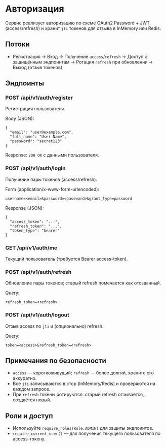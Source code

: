 # Авторизация

Сервис реализует авторизацию по схеме OAuth2 Password + JWT (access/refresh) и хранит `jti` токенов для отзыва в InMemory или Redis.

## Потоки
- Регистрация → Вход → Получение `access`/`refresh` → Доступ к защищённым эндпоинтам → Ротация `refresh` при обновлении → Выход (отзыв токенов)

## Эндпоинты

### POST /api/v1/auth/register
Регистрация пользователя.

Body (JSON):
```
{
  "email": "user@example.com",
  "full_name": "User Name",
  "password": "secret123"
}
```

Response: `200 OK` с данными пользователя.

### POST /api/v1/auth/login
Получение пары токенов (access/refresh).

Form (application/x-www-form-urlencoded):
```
username=<email>&password=<password>&grant_type=password
```

Response (JSON):
```
{
  "access_token": "...",
  "refresh_token": "...",
  "token_type": "bearer"
}
```

### GET /api/v1/auth/me
Текущий пользователь (требуется Bearer access-token).

### POST /api/v1/auth/refresh
Обновление пары токенов; старый refresh помечается как отозванный.

Query:
```
refresh_token=<refresh>
```

### POST /api/v1/auth/logout
Отзыв access по `jti` и (опционально) refresh.

Query:
```
token=<access>&refresh_token=<refresh>
```

## Примечания по безопасности
- `access` — короткоживущий; `refresh` — более долгий, храните его аккуратно.
- Все `jti` записываются в стор (InMemory/Redis) и проверяются на каждом запросе.
- При `refresh` токены ротируются: старый refresh отзывается, создаётся новый.

## Роли и доступ
- Используйте `require_roles(Role.ADMIN)` для защиты эндпоинтов.
- `require_current_user()` — для получения текущего пользователя по access-токену.

